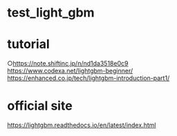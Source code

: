 # test_light_gbm
# tutorial
○https://note.shiftinc.jp/n/nd1da3518e0c9
https://www.codexa.net/lightgbm-beginner/
https://enhanced.co.jp/tech/lightgbm-introduction-part1/
# official site
https://lightgbm.readthedocs.io/en/latest/index.html